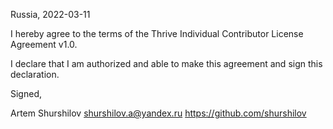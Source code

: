 Russia, 2022-03-11

I hereby agree to the terms of the Thrive Individual Contributor License
Agreement v1.0.

I declare that I am authorized and able to make this agreement and sign this
declaration.

Signed,

Artem Shurshilov shurshilov.a@yandex.ru https://github.com/shurshilov
